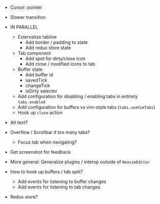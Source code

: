 - Cursor: pointer
- Slower transition
- IN PARALLEL
    - Externalize tabline
        - Add border / padding to state
        - Add redux store state
    - Tab component
        - Add spot for dirty/close icon
        - Add close / modified icons to tab
    - Buffer state
        - Add buffer id
        - savedTick
        - changeTick
        - isDirty selector
    - Add configuration for disabling / enabling tabs in entirety `tabs.enabled`
    - Add configuration for buffers vs vim-style tabs (`tabs.useVimTabs`)
    - Hook up `close` action

- Alt text?
- Overflow / Scrollbar if too many tabs?
    - Focus tab when navigating?

- Get screenshot for feedback

- More general: Generalize plugins / interop outside of `NeovimEditor`
- How to hook up buffers / tab split?
    - Add events for listening to buffer changes
    - Add events for listening to tab changes
- Redux store?

